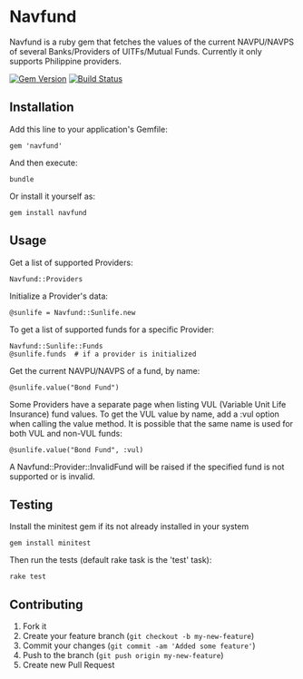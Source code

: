 # Navfund

Navfund is a ruby gem that fetches the values of the current NAVPU/NAVPS of several Banks/Providers of UITFs/Mutual Funds. Currently it only supports Philippine providers.

[![Gem Version](https://badge.fury.io/rb/navfund.svg)](http://badge.fury.io/rb/navfund)
[![Build Status](https://travis-ci.org/marvs/navfund.png)](https://travis-ci.org/marvs/navfund)


## Installation

Add this line to your application's Gemfile:

    gem 'navfund'

And then execute:

    bundle

Or install it yourself as:

    gem install navfund

## Usage

Get a list of supported Providers:

    Navfund::Providers

Initialize a Provider's data:

    @sunlife = Navfund::Sunlife.new

To get a list of supported funds for a specific Provider:

    Navfund::Sunlife::Funds
    @sunlife.funds  # if a provider is initialized

Get the current NAVPU/NAVPS of a fund, by name:

    @sunlife.value("Bond Fund")
    
Some Providers have a separate page when listing VUL (Variable Unit Life Insurance) fund values. To get the VUL value by name, add a :vul option when calling the value method. It is possible that the same name is used for both VUL and non-VUL funds:

    @sunlife.value("Bond Fund", :vul)
    
A Navfund::Provider::InvalidFund will be raised if the specified fund is not supported or is invalid.

## Testing

Install the minitest gem if its not already installed in your system

    gem install minitest
    
Then run the tests (default rake task is the 'test' task):

    rake test


## Contributing

1. Fork it
2. Create your feature branch (`git checkout -b my-new-feature`)
3. Commit your changes (`git commit -am 'Added some feature'`)
4. Push to the branch (`git push origin my-new-feature`)
5. Create new Pull Request

